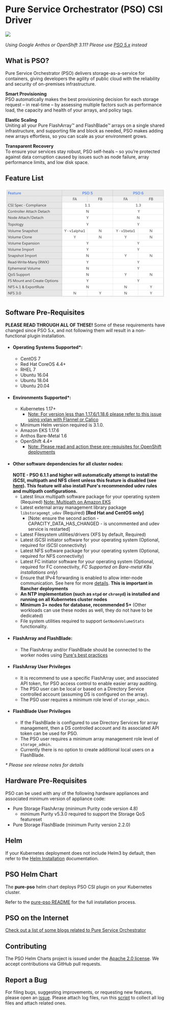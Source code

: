 # Pure Service Orchestrator (PSO) CSI Driver

<img src="./docs/images/pso_logo.png" width="250">

_Using Google Anthos or OpenShift 3.11? Please use [PSO 5.x](https://github.com/purestorage/helm-charts) instead_

## What is PSO?

Pure Service Orchestrator (PSO) delivers storage-as-a-service for containers, giving developers the agility of public cloud with the reliability and security of on-premises infrastructure.

**Smart Provisioning**<br/>
PSO automatically makes the best provisioning decision for each storage request – in real-time – by assessing multiple factors such as performance load, the capacity and health of your arrays, and policy tags.

**Elastic Scaling**<br/>
Uniting all your Pure FlashArray™ and FlashBlade™ arrays on a single shared infrastructure, and supporting file and block as needed, PSO makes adding new arrays effortless, so you can scale as your environment grows.

**Transparent Recovery**<br/>
To ensure your services stay robust, PSO self-heals – so you’re protected against data corruption caused by issues such as node failure, array performance limits, and low disk space.

## Feature List
<img src="./docs/images/feature_list.png" width="600">

## Software Pre-Requisites
**PLEASE READ THROUGH ALL OF THESE!**
Some of these requirements have changed since PSO 5.x, and not following them _will_ result in a non-functional plugin installation.

- #### Operating Systems Supported*:
  - CentOS 7
  - Red Hat CoreOS 4.4+
  - RHEL 7
  - Ubuntu 16.04
  - Ubuntu 18.04
  - Ubuntu 20.04
- #### Environments Supported*:
  - Kubernetes 1.17+
    - [Note: For version less than 1.17.6/1.18.6 please refer to this issue using vxlan with Flannel or Calico](https://github.com/kubernetes/kubernetes/issues/87852)
  - Minimum Helm version required is 3.1.0.
  - Amazon EKS 1.17.6
  - Anthos Bare-Metal 1.6
  - OpenShift 4.4+
    - [Note: Please read and action these pre-requisites for OpenShift deployments](docs/openshift_mc.md)
- #### Other software dependencies for all cluster nodes:
  **NOTE - PSO 6.1.1 and higher will automatically attempt to install the iSCSI, multipath and NFS client unless this feature is disabled (see [here](https://github.com/purestorage/pso-csi/tree/master/pure-pso#configuration)).
  This feature will also install Pure's recommended udev rules and multipath configurations.**
  - Latest linux multipath software package for your operating system (Required) [Note: Multipath on Amazon EKS](docs/eks-multipathd-fix.md)
  - Latest external array management library package `libstoragemgt_udev` (Required) **[Red Hat and CentOS only]**
    - [Note: ensure the second action - CAPACITY_DATA_HAS_CHANGED - is uncommented and udev service is restarted]
  - Latest Filesystem utilities/drivers (XFS by default, Required)
  - Latest iSCSI initiator software for your operating system (Optional, required for iSCSI connectivity)
  - Latest NFS software package for your operating system (Optional, required for NFS connectivity)
  - Latest FC initiator software for your operating system (Optional, required for FC connectivity, *FC Supported on Bare-metal K8s installations only*)
  - Ensure that IPv4 forwarding is enabled to allow inter-node communication. See here for more [details](docs/ipv4_forwarding.md). **This is important in Rancher deployments**
  - **An NTP implementation (such as `ntpd` or `chronyd`) is installed and running on all Kubernetes cluster nodes**
  - **Minimum 3+ nodes for database, recommended 5+** (Other workloads can use these nodes as well, they do not have to be dedicated)
  - File system utilities required to support `GetNodeVolumeStats` functionality.
- #### FlashArray and FlashBlade:
  - The FlashArray and/or FlashBlade should be connected to the worker nodes using [Pure's best practices](https://support.purestorage.com/Solutions/Linux/Reference/Linux_Recommended_Settings)
- #### FlashArray User Privileges
  - It is recommend to use a specific FlashArray user, and associated API token, for PSO access control to enable easier array auditing.
  - The PSO user can be local or based on a Directory Service controlled account (assuming DS is configured on the array).
  - The PSO user requires a minimum role level of `storage_admin`.
- #### FlashBlade User Privileges
  - If the FlashBlade is configured to use Directory Services for array management, then a DS controlled account and its associated API token can be used for PSO.
  - The PSO user requires a minimum array management role level of `storage_admin`.
  - Currently there is no option to create additional local users on a FlashBlade.

_* Please see release notes for details_

## Hardware Pre-Requisites

PSO can be used with any of the following hardware appliances and associated minimum version of appliance code:
  - Pure Storage FlashArray (minimum Purity code version 4.8)
      - minimum Purity v5.3.0 required to support the Storage QoS featureset
  - Pure Storage FlashBlade (minimum Purity version 2.2.0)

## Helm

If your Kubernetes deployment does not include Helm3 by default, then refer to the [Helm Installation](https://helm.sh/docs/intro/install/) documentation.

## PSO Helm Chart

The **pure-pso** helm chart deploys PSO CSI plugin on your Kubernetes cluster.

Refer to the [pure-pso README](./pure-pso/README.md) for the full installation process.

## PSO on the Internet

[Check out a list of some blogs related to Pure Service Orchestrator](./docs/blog_posts.md)

## Contributing
The PSO Helm Charts project is issued under the [Apache 2.0 license](https://github.com/purestorage/pso-csi/blob/master/LICENSE). We accept contributions via GitHub pull requests.

## Report a Bug
For filing bugs, suggesting improvements, or requesting new features, please open an [issue](https://github.com/purestorage/pso-csi/issues).
Please attach log files, run this [script](./scripts/pso-collect-logs.sh) to collect all log files and attach related ones. 
